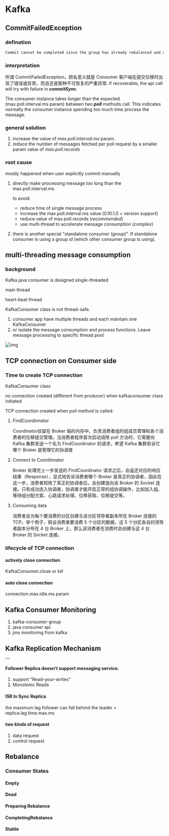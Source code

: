 # Kafka

## CommitFailedException

### defination

```java
Commit cannot be completed since the group has already rebalanced and assigned the partitions to another member. This means that the time between subsequent calls to poll() was longer than the configured max.poll.interval.ms, which typically implies that the poll loop is spending too much time message processing. You can address this either by increasing max.poll.interval.ms or by reducing the maximum size of batches returned in poll() with max.poll.records.
```

### interpretation

所谓 CommitFailedException，顾名思义就是 Consumer 客户端在提交位移时出现了错误或异常，而且还是那种不可恢复的严重异常. if recoverable, the api call will try with failure in ***commitSync***.

The consumer instance takes longer than the expected (max.poll.interval.ms param) between two ***poll*** methods call. This indicates normally the consumer instance spending too much time process the message.

### general solution

1. increase the value of *max.poll.interval.ms* param.
2. reduce the number of messages fetched per poll request by a smaller param value of *max.poll.records*

### root cause

mostly happened when user explicitly commit manually

1. directly make processing message too long than the max.poll.interval.ms

   to avoid:

   - reduce time of single message process
   - increase the max.poll.interval.ms value (0.10.1.0 + version support)
   - reduce value of max.poll.records (*recommended*)
   - use multi-thread to accelerate message consumption (*complex*)

2. there is another special "standalone consumer (group)". If standalone consumer is using a group id (which other consumer group is using). 



## multi-threading message consumption

### background

Kafka java consumer is designed single-threaded

main thread

heart-beat thread

KafkaConsumer class is not thread-safe.

1. consumer app have multiple threads and each maintain one KafkaConsumer
2. or isolate the message consumption and process functions. Leave message processing to specific thread pool

![img](https://static001.geekbang.org/resource/image/84/0c/84dc0edb73f203b55808b33ca004670c.jpg)

## TCP connection on Consumer side

### Time to create TCP connection

KafkaConsumer class

no connection created (different from producer) when kafkaconsumer class initiated

TCP connection created when poll method is called:

1. FindCoordinnator

   Coordinator驻留在 Broker 端的内存中，负责消费者组的组成员管理和各个消费者的位移提交管理。当消费者程序首次启动调用 poll 方法时，它需要向 Kafka 集群发送一个名为 FindCoordinator 的请求，希望 Kafka 集群告诉它哪个 Broker 是管理它的协调者

2. Connect to Coordinnator

   Broker 处理完上一步发送的 FindCoordinator 请求之后，会返还对应的响应结果（Response），显式地告诉消费者哪个 Broker 是真正的协调者，因此在这一步，消费者知晓了真正的协调者后，会创建连向该 Broker 的 Socket 连接。只有成功连入协调者，协调者才能开启正常的组协调操作，比如加入组、等待组分配方案、心跳请求处理、位移获取、位移提交等。

3. Consuming data

   消费者会为每个要消费的分区创建与该分区领导者副本所在 Broker 连接的 TCP。举个例子，假设消费者要消费 5 个分区的数据，这 5 个分区各自的领导者副本分布在 4 台 Broker 上，那么该消费者在消费时会创建与这 4 台 Broker 的 Socket 连接。

### lifecycle of TCP connection

#### actively close connection

KafkaConsumer.close or kill

#### auto close connection

connection.max.idle.ms param



## Kafka Consumer Monitoring

1. kafka-consumer-group
2. java consumer api
3. jms monitoring from kafka

## Kafka Replication Mechanism

<img src="https://static001.geekbang.org/resource/image/3b/77/3b5f28c6d19b2c6fe592b2b78d3ebc77.jpg" alt="img" style="zoom: 33%;" />

#### Follower Replica doesn't support messaging service.

1. support "Read-your-writes"
2. Monotonic Reads



#### ISR In Sync Replica

the maximum lag follower can fall behind the leader = replica.lag.time.max.ms



#### two kinds of request

1. data request
2. control request

## Rebalance

### Consumer States

#### Empty

#### Dead

#### Preparing Rebalance

#### CompletingRebalance

#### Stable

